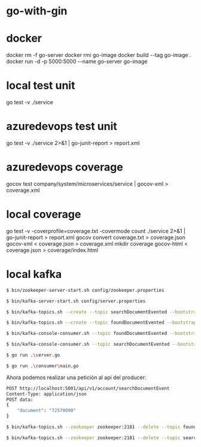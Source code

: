 # go-with-gin

# docker
docker rm -f go-server
docker rmi go-image
docker build --tag go-image .
docker run -d -p 5000:5000 --name go-server go-image

# local test unit
go test -v ./service

# azuredevops test unit
go test -v ./service 2>&1 | go-junit-report > report.xml

# azuredevops coverage
gocov test company/system/microservices/service | gocov-xml > coverage.xml

# local coverage
go test -v -coverprofile=coverage.txt -covermode count ./service 2>&1 | go-junit-report > report.xml
gocov convert coverage.txt > coverage.json
gocov-xml < coverage.json > coverage.xml
mkdir coverage
gocov-html < coverage.json > coverage/index.html


# local kafka
```bash
$ bin/zookeeper-server-start.sh config/zookeeper.properties
```
```bash
$ bin/kafka-server-start.sh config/server.properties
```
```bash
$ bin/kafka-topics.sh --create --topic searchDocumentEvented --bootstrap-server localhost:9092
```
```bash
$ bin/kafka-topics.sh --create --topic foundDocumentEvented --bootstrap-server localhost:9092
```

```bash
$ bin/kafka-console-consumer.sh --topic foundDocumentEvented --bootstrap-server localhost:9092
```
```bash
$ bin/kafka-console-consumer.sh --topic searchDocumentEvented --bootstrap-server localhost:9092
```

```bash
$ go run .\server.go
```

```bash
$ go run .\consumer\main.go
```


Ahora podemos realizar una petición al api del producer:

```bash
POST http://localhost:5001/api/v1/account/searchDocumentEvent
Content-Type: application/json
POST data:
{
    "document": "72579090"
}
```

```bash
$ bin/kafka-topics.sh --zookeeper zookeeper:2181 --delete --topic foundDocumentEvented
```

```bash
$ bin/kafka-topics.sh --zookeeper zookeeper:2181 --delete --topic searchDocumentEvented
```
